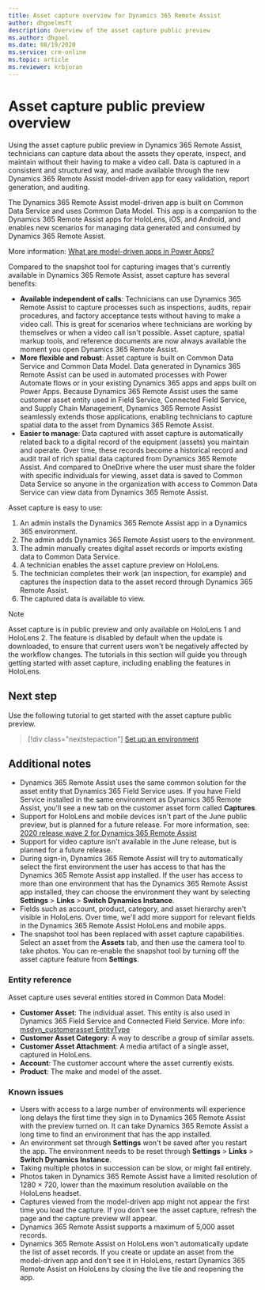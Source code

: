 ```yaml
---
title: Asset capture overview for Dynamics 365 Remote Assist
author: dhgoelmsft
description: Overview of the asset capture public preview 
ms.author: dhgoel
ms.date: 08/19/2020
ms.service: crm-online
ms.topic: article
ms.reviewer: krbjoran
---
```

# Asset capture public preview overview

Using the asset capture public preview in Dynamics 365 Remote Assist, technicians can capture data about the assets they operate, inspect, and maintain without their having to make a video call. Data is captured in a consistent and structured way, and made available through the new Dynamics 365 Remote Assist model-driven app for easy validation, report generation, and auditing.

The Dynamics 365 Remote Assist model-driven app is built on Common Data Service and uses Common Data Model. This app is a companion to the Dynamics 365 Remote Assist apps for HoloLens, iOS, and Android, and enables new scenarios for managing data generated and consumed by Dynamics 365 Remote Assist.

More information: [What are model-driven apps in Power Apps?](https://docs.microsoft.com/powerapps/maker/model-driven-apps/model-driven-app-overview)

Compared to the snapshot tool for capturing images that's currently available in Dynamics 365 Remote Assist, asset capture has several benefits:

- **Available independent of calls**: Technicians can use Dynamics 365 Remote Assist to capture processes such as inspections, audits, repair procedures, and factory acceptance tests without having to make a video call. This is great for scenarios where technicians are working by themselves or when a video call isn't possible. Asset capture, spatial markup tools, and reference documents are now always available the moment you open Dynamics 365 Remote Assist.
- **More flexible and robust**: Asset capture is built on Common Data Service and Common Data Model. Data generated in Dynamics 365 Remote Assist can be used in automated processes with Power Automate flows or in your existing Dynamics 365 apps and apps built on Power Apps. Because Dynamics 365 Remote Assist uses the same customer asset entity used in Field Service, Connected Field Service, and Supply Chain Management, Dynamics 365 Remote Assist seamlessly extends those applications, enabling technicians to capture spatial data to the asset from Dynamics 365 Remote Assist.
- **Easier to manage**: Data captured with asset capture is automatically related back to a digital record of the equipment (assets) you maintain and operate. Over time, these records become a historical record and audit trail of rich spatial data captured from Dynamics 365 Remote Assist. And compared to OneDrive where the user must share the folder with specific individuals for viewing, asset data is saved to Common Data Service so anyone in the organization with access to Common Data Service can view data from Dynamics 365 Remote Assist.

Asset capture is easy to use:

1. An admin installs the Dynamics 365 Remote Assist app in a Dynamics 365 environment.
2. The admin adds Dynamics 365 Remote Assist users to the environment.
3. The admin manually creates digital asset records or imports existing data to Common Data Service.
4. A technician enables the asset capture preview on HoloLens.
5. The technician completes their work (an inspection, for example) and captures the inspection data to the asset record through Dynamics 365 Remote Assist.
6. The captured data is available to view.

> [!Note]
> Asset capture is in public preview and only available on HoloLens 1 and HoloLens 2. The feature is disabled by default when the update is downloaded, to ensure that current users won't be negatively affected by the workflow changes. The tutorials in this section will guide you through getting started with asset capture, including enabling the features in HoloLens.

## Next step

Use the following tutorial to get started with the asset capture public preview.

> [!div class="nextstepaction"]
> [Set up an environment](./ra-webapp-install.md)

## Additional notes

- Dynamics 365 Remote Assist uses the same common solution for the asset entity that Dynamics 365 Field Service uses. If you have Field Service installed in the same environment as Dynamics 365 Remote Assist, you'll see a new tab on the customer asset form called **Captures**.
- Support for HoloLens and mobile devices isn't part of the June public preview, but is planned for a future release. For more information, see: [2020 release wave 2 for Dynamics 365 Remote Assist](https://docs.microsoft.com/dynamics365-release-plan/2020wave2/service/dynamics365-remote-assist/planned-features)
- Support for video capture isn't available in the June release, but is planned for a future release.
- During sign-in, Dynamics 365 Remote Assist will try to automatically select the first environment the user has access to that has the Dynamics 365 Remote Assist app installed. If the user has access to more than one environment that has the Dynamics 365 Remote Assist app installed, they can choose the environment they want by selecting **Settings** > **Links** > **Switch Dynamics Instance**.
- Fields such as account, product, category, and asset hierarchy aren't visible in HoloLens. Over time, we'll add more support for relevant fields in the Dynamics 365 Remote Assist HoloLens and mobile apps.
- The snapshot tool has been replaced with asset capture capabilities. Select an asset from the **Assets** tab, and then use the camera tool to take photos. You can re-enable the snapshot tool by turning off the asset capture feature from **Settings**.

### Entity reference

Asset capture uses several entities stored in Common Data Model:

- **Customer Asset**: The individual asset. This entity is also used in Dynamics 365 Field Service and Connected Field Service. More info: [msdyn_customerasset EntityType](https://docs.microsoft.com/dynamics365/customer-engagement/web-api/msdyn_customerasset?view=dynamics-ce-odata-9)
- **Customer Asset Category**: A way to describe a group of similar assets.
- **Customer Asset Attachment**: A media artifact of a single asset, captured in HoloLens.
- **Account**: The customer account where the asset currently exists.
- **Product**: The make and model of the asset.

### Known issues

- Users with access to a large number of environments will experience long delays the first time they sign in to Dynamics 365 Remote Assist with the preview turned on. It can take Dynamics 365 Remote Assist a long time to find an environment that has the app installed.
- An environment set through **Settings** won't be saved after you restart the app. The environment needs to be reset through **Settings** > **Links** > **Switch Dynamics Instance**.
- Taking multiple photos in succession can be slow, or might fail entirely.
- Photos taken in Dynamics 365 Remote Assist have a limited resolution of 1280 &times; 720, lower than the maximum resolution available on the HoloLens headset.
- Captures viewed from the model-driven app might not appear the first time you load the capture. If you don't see the asset capture, refresh the page and the capture preview will appear.
- Dynamics 365 Remote Assist supports a maximum of 5,000 asset records.
- Dynamics 365 Remote Assist on HoloLens won't automatically update the list of asset records. If you create or update an asset from the model-driven app and don't see it in HoloLens, restart Dynamics 365 Remote Assist on HoloLens by closing the live tile and reopening the app.
